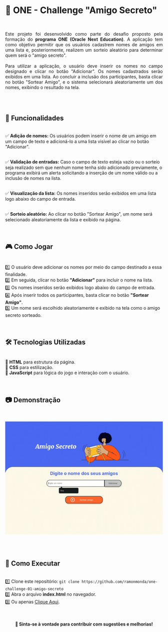 # 👥 ONE - Challenge "Amigo Secreto"

<br>
<p align="justify">
    Este projeto foi desenvolvido como parte do desafio proposto pela formação do <strong>programa ONE (Oracle Next Education)</strong>. A aplicação tem como objetivo permitir que os usuários cadastrem nomes de amigos em uma lista e, posteriormente, realizem um sorteio aleatório para determinar quem será o "amigo secreto".
    <br><br>
    Para utilizar a aplicação, o usuário deve inserir os nomes no campo designado e clicar no botão "Adicionar". Os nomes cadastrados serão exibidos em uma lista. Ao concluir a inclusão dos participantes, basta clicar no botão "Sortear Amigo", e o sistema selecionará aleatoriamente um dos nomes, exibindo o resultado na tela.
</p>
<br><br>


## 🚀 Funcionalidades

<br>
✅ <strong>Adição de nomes:</strong> Os usuários podem inserir o nome de um amigo em um campo de texto e adicioná-lo a uma lista visível ao clicar no botão "Adicionar".<br><br>

✅ <strong>Validação de entradas:</strong> Caso o campo de texto esteja vazio ou o sorteio seja realizado sem que nenhum nome tenha sido adicionado previamente, o programa exibirá um alerta solicitando a inserção de um nome válido ou a inclusão de nomes na lista.<br><br>

✅ <strong>Visualização da lista:</strong> Os nomes inseridos serão exibidos em uma lista logo abaixo do campo de entrada.<br><br>

✅ <strong>Sorteio aleatório:</strong> Ao clicar no botão "Sortear Amigo", um nome será selecionado aleatoriamente da lista e exibido na página.<br><br>
<br>


## 🎮 Como Jogar

<br>
1️⃣ O usuário deve adicionar os nomes por meio do campo destinado a essa finalidade.
<br>
2️⃣ Em seguida, clicar no botão <strong>"Adicionar"</strong> para incluir o nome na lista.
<br>
3️⃣ Os nomes inseridos serão exibidos logo abaixo do campo de entrada.
<br>
4️⃣ Após inserir todos os participantes, basta clicar no botão <strong>"Sortear Amigo"</strong>.
<br>
5️⃣ Um nome será escolhido aleatoriamente e exibido na tela como o amigo secreto sorteado.
<br>
<br><br>


## 🛠️ Tecnologias Utilizadas

<br>
🔹 <strong>HTML</strong> para estrutura da página.<br>
🔹 <strong>CSS</strong> para estilização.<br>
🔹 <strong>JavaScript</strong> para lógica do jogo e interação com o usuário.<br>
<br><br>


## 📷 Demonstração

<br>
<p align="center"><img src="/assets/demonstracao-app-amigo-secreto.gif" alt="GIF Demonstrativo do Jogo" style="max-width: 100%; height: auto;"></p>
<br><br>


## 🔗 Como Executar

<br>
1️⃣ Clone este repositório: <code>git clone https://github.com/ramonmonda/one-challenge-01-amigo-secreto</code><br>
2️⃣ Abra o arquivo <strong>index.html</strong> no navegador.<br>
3️⃣ Ou apenas <a href="https://one-challenge-01-amigo-secreto.vercel.app/">Clique Aqui</a>.<br><br><br>

<p align="center">
    <strong>📢 Sinta-se à vontade para contribuir com sugestões e melhorias!</strong><br><br>
</p>